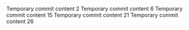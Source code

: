 Temporary commit content 2
Temporary commit content 6
Temporary commit content 15
Temporary commit content 21
Temporary commit content 26
